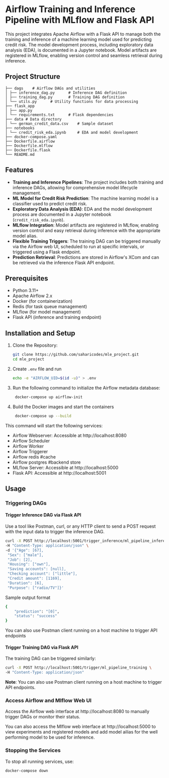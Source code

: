 # Airflow Training and Inference Pipeline with MLflow and Flask API

This project integrates Apache Airflow with a Flask API to manage both the training and inference of a machine learning model used for predicting credit risk. The model development process, including exploratory data analysis (EDA), is documented in a Jupyter notebook. Model artifacts are registered in MLflow, enabling version control and seamless retrieval during inference.

## Project Structure
```
├── dags    # Airflow DAGs and utilities
│ ├── inference_dag.py      # Inference DAG definition
│ ├── training_dag.py       # Training DAG definition
│ └── utils.py      # Utility functions for data processing 
├── flask_app 
│ ├── app.py 
│ └── requirements.txt      # Flask dependencies
├── data # Data directory
│ └── german_credit_data.csv    # Sample dataset
├── notebooks   
│ └── credit_risk_eda.ipynb     # EDA and model development 
├── docker-compose.yaml
├── Dockerfile.airflow
├── Dockerfile.mlflow
├── Dockerfile.flask
└── README.md 
```

## Features

- **Training and Inference Pipelines**: The project includes both training and inference DAGs, allowing for comprehensive model lifecycle management.
- **ML Model for Credit Risk Prediction**: The machine learning model is a classifier used to predict credit risk.
- **Exploratory Data Analysis (EDA)**: EDA and the model development process are documented in a Jupyter notebook (`credit_risk_eda.ipynb`).
- **MLflow Integration**: Model artifacts are registered in MLflow, enabling version control and easy retrieval during inference with the appropriate model alias.
- **Flexible Training Triggers**: The training DAG can be triggered manually via the Airflow web UI, scheduled to run at specific intervals, or triggered using a Flask endpoint.
- **Prediction Retrieval**: Predictions are stored in Airflow's XCom and can be retrieved via the inference Flask API endpoint.

## Prerequisites

- Python 3.11+
- Apache Airflow 2.x
- Docker (for containerization)
- Redis (for task queue management)
- MLflow (for model management)
- Flask API (inference and training endpoint)

## Installation and Setup

1. Clone the Repository:

   ```bash
   git clone https://github.com/saharicodes/mle_project.git
   cd mle_project
   ```
2. Create `.env` file and run 
   ```bash
   echo -e "AIRFLOW_UID=$(id -u)" > .env
   ```
2. Run the following command to initialize the Airflow metadata database:

   ```bash
    docker-compose up airflow-init
   ```

3. Build the Docker images and start the containers
   ```bash
    docker-compose up --build
   ```

This command will start the following services:

* Airflow Webserver: Accessible at http://localhost:8080
* Airflow Scheduler
* Airflow Worker
* Airflow Triggerer
* Airflow redis #cache
* Airflow postgres #backend store
* MLflow Server: Accessible at http://localhost:5000
* Flask API: Accessible at http://localhost:5001

## Usage

### Triggering DAGs

#### Trigger Inference DAG via Flask API

Use a tool like Postman, curl, or any HTTP client to send a POST request with the input data to trigger the inference DAG.

```bash
curl -X POST http://localhost:5001/trigger_inference/ml_pipeline_inference \
-H "Content-Type: application/json" \
-d '{"Age": [67],
 "Sex": ["male"],
 "Job": [2],
 "Housing": ["own"],
 "Saving accounts": [null],
 "Checking account": ["little"],
 "Credit amount": [1169],
 "Duration": [6],
 "Purpose": ["radio/TV"]}'
```
Sample output format 
```bash
{
    "prediction": "[0]",
    "status": "success"
}
```
You can also use Postman client running on a host machine to trigger API endpoints

#### Trigger Training DAG via Flask API
The training DAG can be triggered similarly:

```bash
curl -X POST http://localhost:5001/trigger/ml_pipeline_training \
-H "Content-Type: application/json"
```

**Note**: You can also use Postman client running on a host machine to trigger API endpoints. 

### Access Airflow and Mlflow Web UI
Access the Airflow web interface at http://localhost:8080 to manually trigger DAGs or monitor their status.

You can also access the Mlflow web interface at http://localhost:5000 to view experiments and registered models and add model ailias for the well performing model to be used for inference.

### Stopping the Services
To stop all running services, use:

``` bash
docker-compose down
```